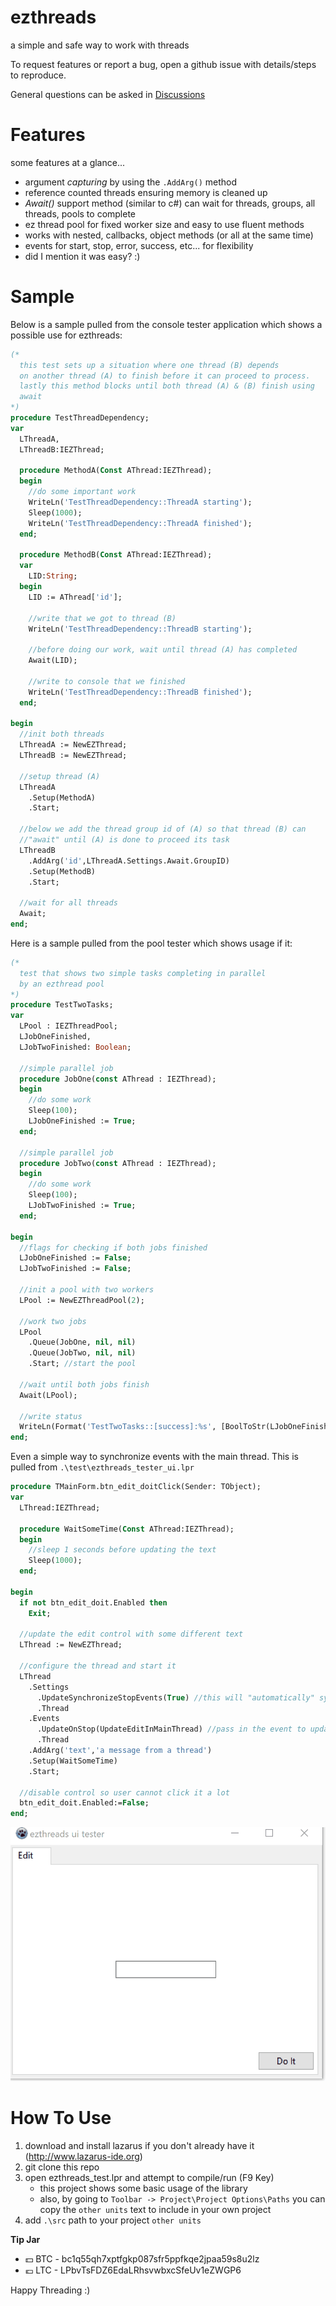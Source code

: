 # ezthreads
a simple and safe way to work with threads

To request features or report a bug, open a github issue with details/steps to reproduce.

General questions can be asked in [Discussions](https://github.com/mr-highball/ezthreads/discussions)

# Features

some features at a glance...

* argument *capturing* by using the `.AddArg()` method
* reference counted threads ensuring memory is cleaned up
* *Await()* support method (similar to c#) can wait for threads, groups, all threads, pools to complete
* ez thread pool for fixed worker size and easy to use fluent methods
* works with nested, callbacks, object methods (or all at the same time)
* events for start, stop, error, success, etc... for flexibility
* did I mention it was easy? :)

# Sample

Below is a sample pulled from the console tester application which shows a possible use for ezthreads:

```pascal
(*
  this test sets up a situation where one thread (B) depends
  on another thread (A) to finish before it can proceed to process.
  lastly this method blocks until both thread (A) & (B) finish using
  await
*)
procedure TestThreadDependency;
var
  LThreadA,
  LThreadB:IEZThread;

  procedure MethodA(Const AThread:IEZThread);
  begin
    //do some important work
    WriteLn('TestThreadDependency::ThreadA starting');
    Sleep(1000);
    WriteLn('TestThreadDependency::ThreadA finished');
  end;

  procedure MethodB(Const AThread:IEZThread);
  var
    LID:String;
  begin
    LID := AThread['id'];

    //write that we got to thread (B)
    WriteLn('TestThreadDependency::ThreadB starting');

    //before doing our work, wait until thread (A) has completed
    Await(LID);

    //write to console that we finished
    WriteLn('TestThreadDependency::ThreadB finished');
  end;

begin
  //init both threads
  LThreadA := NewEZThread;
  LThreadB := NewEZThread;

  //setup thread (A)
  LThreadA
    .Setup(MethodA)
    .Start;

  //below we add the thread group id of (A) so that thread (B) can
  //"await" until (A) is done to proceed its task
  LThreadB
    .AddArg('id',LThreadA.Settings.Await.GroupID)
    .Setup(MethodB)
    .Start;

  //wait for all threads
  Await;
end;
```

Here is a sample pulled from the pool tester which shows usage if it:

```pascal
(*
  test that shows two simple tasks completing in parallel
  by an ezthread pool
*)
procedure TestTwoTasks;
var
  LPool : IEZThreadPool;
  LJobOneFinished,
  LJobTwoFinished: Boolean;

  //simple parallel job
  procedure JobOne(const AThread : IEZThread);
  begin
    //do some work
    Sleep(100);
    LJobOneFinished := True;
  end;

  //simple parallel job
  procedure JobTwo(const AThread : IEZThread);
  begin
    //do some work
    Sleep(100);
    LJobTwoFinished := True;
  end;

begin
  //flags for checking if both jobs finished
  LJobOneFinished := False;
  LJobTwoFinished := False;

  //init a pool with two workers
  LPool := NewEZThreadPool(2);

  //work two jobs
  LPool
    .Queue(JobOne, nil, nil)
    .Queue(JobTwo, nil, nil)
    .Start; //start the pool

  //wait until both jobs finish
  Await(LPool);

  //write status
  WriteLn(Format('TestTwoTasks::[success]:%s', [BoolToStr(LJobOneFinished and LJobTwoFinished, True)]));
end;
```

Even a simple way to synchronize events with the main thread. This is pulled from `.\test\ezthreads_tester_ui.lpr`

```pascal
procedure TMainForm.btn_edit_doitClick(Sender: TObject);
var
  LThread:IEZThread;

  procedure WaitSomeTime(Const AThread:IEZThread);
  begin
    //sleep 1 seconds before updating the text
    Sleep(1000);
  end;

begin
  if not btn_edit_doit.Enabled then
    Exit;

  //update the edit control with some different text
  LThread := NewEZThread;

  //configure the thread and start it
  LThread
    .Settings
      .UpdateSynchronizeStopEvents(True) //this will "automatically" sync events
      .Thread
    .Events
      .UpdateOnStop(UpdateEditInMainThread) //pass in the event to update out edit
      .Thread
    .AddArg('text','a message from a thread')
    .Setup(WaitSomeTime)
    .Start;

  //disable control so user cannot click it a lot
  btn_edit_doit.Enabled:=False;
end;  
```

![](screenshots/synchronize_ui.gif)

# How To Use

1. download and install lazarus if you don't already have it (http://www.lazarus-ide.org)
1. git clone this repo
1. open ezthreads_test.lpr and attempt to compile/run (F9 Key)
    * this project shows some basic usage of the library
    * also, by going to `Toolbar -> Project\Project Options\Paths` you can copy the `other units` text to include in your own project
1. add `.\src` path to your project `other units`


**Tip Jar**
  * :dollar: BTC - bc1q55qh7xptfgkp087sfr5ppfkqe2jpaa59s8u2lz
  * :euro: LTC - LPbvTsFDZ6EdaLRhsvwbxcSfeUv1eZWGP6


Happy Threading :)
